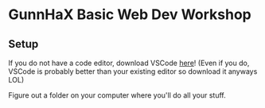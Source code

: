 # GunnHaX Basic Web Dev Workshop

## Setup

If you do not have a code editor, download VSCode [here](https://code.visualstudio.com/download)! (Even if you do, VSCode is probably better than your existing editor so download it anyways LOL)

Figure out a folder on your computer where you'll do all your stuff.
